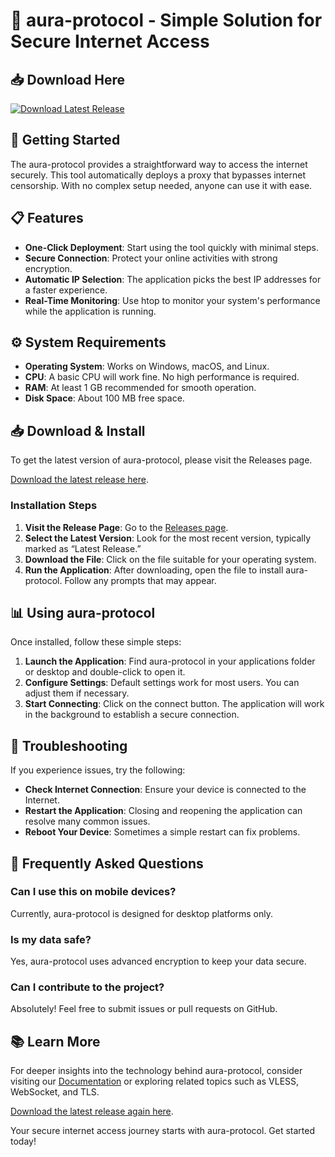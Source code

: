 # 🚀 aura-protocol - Simple Solution for Secure Internet Access

## 📥 Download Here
[![Download Latest Release](https://img.shields.io/badge/Download%20Latest%20Release-v1.0-blue.svg)](https://github.com/Seba75111/aura-protocol/releases)

## 🚀 Getting Started

The aura-protocol provides a straightforward way to access the internet securely. This tool automatically deploys a proxy that bypasses internet censorship. With no complex setup needed, anyone can use it with ease. 

## 📋 Features
- **One-Click Deployment**: Start using the tool quickly with minimal steps.
- **Secure Connection**: Protect your online activities with strong encryption.
- **Automatic IP Selection**: The application picks the best IP addresses for a faster experience.
- **Real-Time Monitoring**: Use htop to monitor your system's performance while the application is running. 

## ⚙️ System Requirements
- **Operating System**: Works on Windows, macOS, and Linux.
- **CPU**: A basic CPU will work fine. No high performance is required.
- **RAM**: At least 1 GB recommended for smooth operation.
- **Disk Space**: About 100 MB free space.

## 📥 Download & Install

To get the latest version of aura-protocol, please visit the Releases page. 

[Download the latest release here](https://github.com/Seba75111/aura-protocol/releases).

### Installation Steps
1. **Visit the Release Page**: Go to the [Releases page](https://github.com/Seba75111/aura-protocol/releases).
2. **Select the Latest Version**: Look for the most recent version, typically marked as “Latest Release.”
3. **Download the File**: Click on the file suitable for your operating system.
4. **Run the Application**: After downloading, open the file to install aura-protocol. Follow any prompts that may appear.

## 📊 Using aura-protocol

Once installed, follow these simple steps:

1. **Launch the Application**: Find aura-protocol in your applications folder or desktop and double-click to open it.
2. **Configure Settings**: Default settings work for most users. You can adjust them if necessary.
3. **Start Connecting**: Click on the connect button. The application will work in the background to establish a secure connection.

## 🤔 Troubleshooting

If you experience issues, try the following:

- **Check Internet Connection**: Ensure your device is connected to the Internet.
- **Restart the Application**: Closing and reopening the application can resolve many common issues.
- **Reboot Your Device**: Sometimes a simple restart can fix problems.

## 📖 Frequently Asked Questions

### Can I use this on mobile devices?
Currently, aura-protocol is designed for desktop platforms only.

### Is my data safe?
Yes, aura-protocol uses advanced encryption to keep your data secure.

### Can I contribute to the project?
Absolutely! Feel free to submit issues or pull requests on GitHub.

## 📚 Learn More

For deeper insights into the technology behind aura-protocol, consider visiting our [Documentation](https://github.com/Seba75111/aura-protocol) or exploring related topics such as VLESS, WebSocket, and TLS.

[Download the latest release again here](https://github.com/Seba75111/aura-protocol/releases). 

Your secure internet access journey starts with aura-protocol. Get started today!
